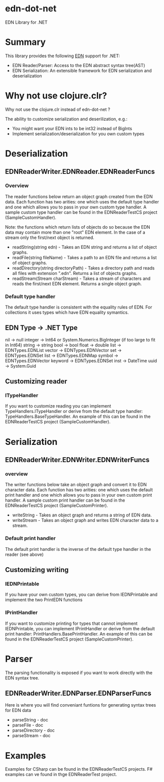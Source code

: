 
# edn-dot-net
EDN Library for .NET
# Summary
This library provides the following [EDN](https://github.com/edn-format/edn) support for .NET:  
* EDN Reader/Parser: Access to the EDN abstract syntax tree(AST)  
* EDN Serialization: An extensible framework for EDN serialization and deserialization  

# Why not use clojure.clr?
Why not use the clojure.clr instead of edn-dot-net ?
  
The ability to customize serialization and deserilization, e.g.:  
  * You might want your EDN ints to be int32 instead of BigInts  
  * Implement serialization/deserialization for you own custom types  


# Deserialization
## EDNReaderWriter.EDNReader.EDNReaderFuncs  
### Overview
The reader functions below return an object graph created from the EDN data. Each function has two arities: one which uses the default type handler and one which
allows you to pass in your own custom type handler. A sample custom type handler can be found in the EDNReaderTestCS project (SampleCustomHandler).

Note: the functions which return lists of objects do so because the EDN data may contain more than one "root" EDN element. In the case of a stream only the 
first/next object is returned. 

* readString(string edn) - Takes an EDN string and returns a list of object graphs.
* readFile(string fileName) - Takes a path to an EDN file and returns a list of object graphs.  
* readDirectory(string directoryPath) - Takes a directory path and reads all files with extension ".edn". Returns a list of objects graphs.
* readStream(Stream charStream) - Takes a stream of characters and reads the first/next EDN element. Returns a single object graph.

### Default type handler
The default type handler is consistent with the equality rules of EDN.  For collections it uses types which have
EDN equality symantics. 

EDN Type	-> .NET Type
----------------------------------
nil			-> null
integer		-> Int64 or System.Numerics.BigInteger (if too large to fit in Int64)
string		-> string
bool		-> bool
float		-> double
list		-> EDNTypes.EDNList
vector		-> EDNTypes.EDNVector
set			-> EDNTypes.EDNSet
list		-> EDNTypes.EDNMap
symbol		-> EDNTypes.EDNVector
keyword		-> EDNTypes.EDNSet
inst		-> DateTime
uuid		-> System.Guid 

  
## Customizing reader
### ITypeHandler
If you want to customize reading you can implement TypeHandlers.ITypeHandler or derive from the default type handler: 
TypeHandlers.BaseTypeHandler. An example of this can be found in the EDNReaderTestCS project (SampleCustomHandler).

# Serialization
## EDNReaderWriter.EDNWriter.EDNWriterFuncs  
### overview
The writer functions below take an object graph and convert it to EDN character data. Each function has two arities: one which uses the default print handler 
and one which allows you to pass in your own custom print handler. A sample custom print handler can be found in the EDNReaderTestCS project (SampleCustomPrinter).

* writeString - Takes an object graph and returns a string of EDN data. 
* writeStream - Takes an object graph and writes EDN character data to a stream.

### Default print handler
The default print handler is the inverse of the default type handler in the reader (see above)

## Customizing writing
### IEDNPrintable
If you have your own custom types, you can derive from IEDNPrintable and implement the two PrintEDN functions 

### IPrintHandler
If you want to customize printing for types that cannot implement IEDNPrintable, you can implement IPrintHandler or derive 
from the default print handler: PrintHandlers.BasePrintHandler. An example of this can be found in the EDNReaderTestCS project (SampleCustomPrinter).

# Parser  
The parsing functionality is exposed if you want to work directly with the EDN syntax tree.

## EDNReaderWriter.EDNParser.EDNParserFuncs  
Here is where you will find conveniant funtions for generating syntax trees for EDN data  
* parseString - doc  
* parseFile - doc  
* parseDirectory - doc  
* parseStream - doc  


# Examples
Examples for CSharp can be found in the EDNReaderTestCS projects. F# examples can ve found in thge EDNReaderTest project.